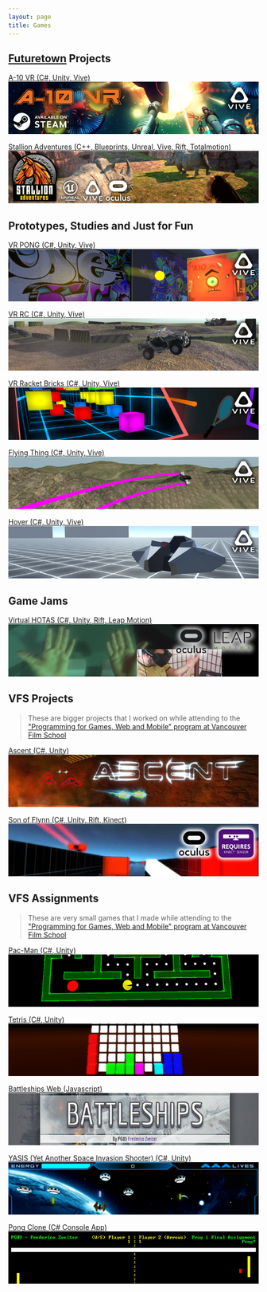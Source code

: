 ```yaml
---
layout: page
title: Games
---
```


## <a href="http://futuretown.io" target="_blank">Futuretown</a> Projects

<p class="portfolio-entry">
<a href="/games/a-10">
A-10 VR (C#, Unity, Vive)
<img src="/public/images/games/a-10/header.png">
</a>
</p>

<p class="portfolio-entry">
<a href="/games/stallion-adventures">
Stallion Adventures (C++, Blueprints, Unreal, Vive, Rift, Totalmotion)
<img src="/public/images/games/stallion-adventures/header.png">
</a>
</p>

## Prototypes, Studies and Just for Fun

<p class="portfolio-entry">
<a href="/games/vr-pong">
VR PONG (C#, Unity, Vive)
<img src="/public/images/games/vr-pong/header.png">
</a>
</p>

<p class="portfolio-entry">
<a href="/games/vr-rc">
VR RC (C#, Unity, Vive)
<img src="/public/images/games/vr-rc/header.png">
</a>
</p>

<p class="portfolio-entry">
<a href="/games/vr-racket-bricks">
VR Racket Bricks (C#, Unity, Vive)
<img src="/public/images/games/vr-racket-bricks/header.png">
</a>
</p>

<p class="portfolio-entry">
<a href="/games/flying-thing">
Flying Thing (C#, Unity, Vive)
<img src="/public/images/games/flying-thing/header.png">
</a>
</p>

<p class="portfolio-entry">
<a href="/games/hover">
Hover (C#, Unity, Vive)
<img src="/public/images/games/hover/header.png">
</a>
</p>

## Game Jams

<p class="portfolio-entry">
<a href="/games/virtual-hotas">
Virtual HOTAS (C#, Unity, Rift, Leap Motion)
<img src="/public/images/games/virtual-hotas/header.png">
</a>
</p>

## VFS Projects

> These are bigger projects that I worked on while attending to the <a href="https://vfs.edu/programs/programming" target="_blank">"Programming for Games, Web and Mobile" program at Vancouver Film School</a>

<p class="portfolio-entry">
<a href="/games/ascent">
Ascent (C#, Unity)
<img src="/public/images/games/ascent/header.png">
</a>
</p>

<p class="portfolio-entry">
<a href="/games/son-of-flynn">
Son of Flynn (C#, Unity, Rift, Kinect)
<img src="/public/images/games/son-of-flynn/header.png">
</a>
</p>

## VFS Assignments

> These are very small games that I made while attending to the <a href="https://vfs.edu/programs/programming" target="_blank">"Programming for Games, Web and Mobile" program at Vancouver Film School</a>

<p class="portfolio-entry">
<a href="/games/pacman">
Pac-Man (C#, Unity)
<img src="/public/images/games/pacman/header.png">
</a>
</p>

<p class="portfolio-entry">
<a href="/games/tetris">
Tetris (C#, Unity)
<img src="/public/images/games/tetris/header.png">
</a>
</p>

<p class="portfolio-entry">
<a href="/games/battleships">
Battleships Web (Javascript)
<img src="/public/images/games/battleships/header.jpg">
</a>
</p>

<p class="portfolio-entry">
<a href="/games/yasis">
YASIS (Yet Another Space Invasion Shooter) (C#, Unity)
<img src="/public/images/games/yasis/header.png">
</a>
</p>

<p class="portfolio-entry">
<a href="/games/console-pong">
Pong Clone (C# Console App)
<img src="/public/images/games/console-pong/header.jpg">
</a>
</p>